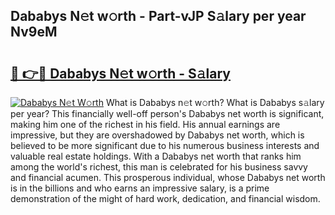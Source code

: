 ## Dababys N𝚎t w𝚘rth - Part-vJP S𝚊lary per year Nv9eM

# <h2><a href="http://gc48inv.nevu.top/?p=Dababys">🔗 👉🔴 Dababys N𝚎t w𝚘rth - S𝚊lary</a></h2>

[![Dababys N𝚎t W𝚘rth](https://i.imgur.com/Oavwk0R.jpeg)](http://gc48inv.nevu.top/?p=Dababys)
What is Dababys n𝚎t w𝚘rth? What is Dababys s𝚊lary per year?
This financially well-off person's Dababys net worth is significant, making him one of the richest in his field. His annual earnings are impressive, but they are overshadowed by Dababys net worth, which is believed to be more significant due to his numerous business interests and valuable real estate holdings. With a Dababys net worth that ranks him among the world's richest, this man is celebrated for his business savvy and financial acumen. This prosperous individual, whose Dababys net worth is in the billions and who earns an impressive salary, is a prime demonstration of the might of hard work, dedication, and financial wisdom.
